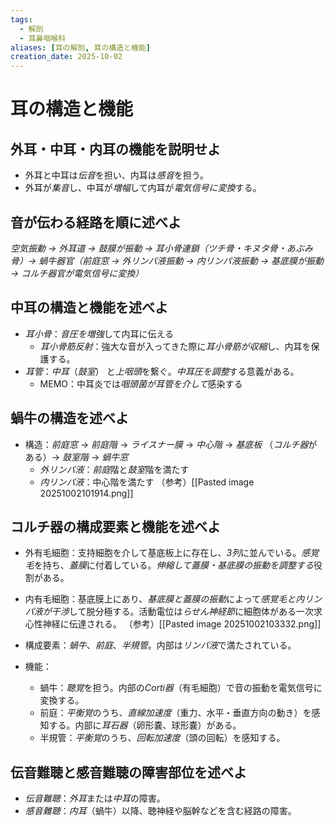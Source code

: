 ```yaml
---
tags:
  - 解剖
  - 耳鼻咽喉科
aliases: [耳の解剖, 耳の構造と機能]
creation_date: 2025-10-02
---
```

# 耳の構造と機能
## 外耳・中耳・内耳の機能を説明せよ
- 外耳と中耳は*伝音*を担い、内耳は*感音*を担う。
- 外耳が*集音*し、中耳が*増幅*して内耳が*電気信号に変換*する。

## 音が伝わる経路を順に述べよ
*空気振動 → 外耳道 → 鼓膜が振動 → 耳小骨連鎖（ツチ骨・キヌタ骨・あぶみ骨）→ 蝸牛器官（前庭窓 → 外リンパ液振動 → 内リンパ液振動 → 基底膜が振動 → コルチ器官が電気信号に変換）*

## 中耳の構造と機能を述べよ
- *耳小骨*：*音圧を増強*して内耳に伝える
	- *耳小骨筋反射*：強大な音が入ってきた際に*耳小骨筋が収縮*し、内耳を保護する。
- *耳管*：*中耳*（*鼓室*） と*上咽頭*を繋ぐ。*中耳圧を調整*する意義がある。
	- MEMO：中耳炎では*咽頭菌が耳管を介して*感染する

## 蝸牛の構造を述べよ
- 構造：*前庭窓* → *前庭階* → *ライスナー膜* → *中心階* → *基底板* （*コルチ器*がある）→ *鼓室階* → *蝸牛窓*
	- *外リンパ液*：*前庭*階と*鼓室*階を満たす
	- *内リンパ液*：中心階を満たす
（参考）[[Pasted image 20251002101914.png]]

## コルチ器の構成要素と機能を述べよ
- 外有毛細胞：支持細胞を介して基底板上に存在し、*3列*に並んでいる。*感覚毛*を持ち、*蓋膜*に付着している。*伸縮して蓋膜・基底膜の振動を調整する*役割がある。
- 内有毛細胞：基底膜上にあり、*基底膜と蓋膜の振動*によって*感覚毛と内リンパ液が干渉*して脱分極する。活動電位は*らせん神経節*に細胞体がある一次求心性神経に伝達される。
（参考）[[Pasted image 20251002103332.png]]



- 構成要素：*蝸牛*、*前庭*、*半規管*。内部は*リンパ液*で満たされている。
- 機能：
	- 蝸牛：*聴覚*を担う。内部の*Corti器*（有毛細胞）で音の振動を電気信号に変換する。
	- 前庭：*平衡覚*のうち、*直線加速度*（重力、水平・垂直方向の動き）を感知する。内部に*耳石器*（卵形嚢、球形嚢）がある。
	- 半規管：*平衡覚*のうち、*回転加速度*（頭の回転）を感知する。

## 伝音難聴と感音難聴の障害部位を述べよ
- *伝音難聴*：*外耳*または*中耳*の障害。
- *感音難聴*：*内耳*（蝸牛）以降、聴神経や脳幹などを含む経路の障害。